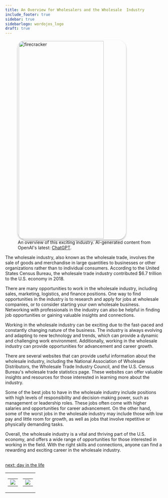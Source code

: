 ```yaml
---
title: An Overview for Wholesalers and the Wholesale  Industry
include_footer: true
sidebar: true
sidebarlogo: wordojos_logo
draft: true
---
```

<figure>
    <img src='/uploads/small/' style="width: 80%;height: 630px;padding: 3px; box-shadow: 0 3px 5px rgba(0,0,0,.3);border-radius: 25px;overflow: hidden;border: none;" align="middle"; alt='firecracker';/>
    <figcaption>An overview of this exciting industry. AI-generated content from OpenAI's latest: <a href="https://openai.com/blog/chatgpt/" >ChatGPT</a>.</figcaption>
</figure>
<p>
The wholesale industry, also known as the wholesale trade, involves the sale of goods and merchandise in large quantities to businesses or other organizations rather than to individual consumers. According to the United States Census Bureau, the wholesale trade industry contributed $6.7 trillion to the U.S. economy in 2018.

There are many opportunities to work in the wholesale industry, including sales, marketing, logistics, and finance positions. One way to find opportunities in the industry is to research and apply for jobs at wholesale companies, or to consider starting your own wholesale business. Networking with professionals in the industry can also be helpful in finding job opportunities or gaining valuable insights and connections.

Working in the wholesale industry can be exciting due to the fast-paced and constantly changing nature of the business. The industry is always evolving and adapting to new technology and trends, which can provide a dynamic and challenging work environment. Additionally, working in the wholesale industry can provide opportunities for advancement and career growth.

There are several websites that can provide useful information about the wholesale industry, including the National Association of Wholesale Distributors, the Wholesale Trade Industry Council, and the U.S. Census Bureau's wholesale trade statistics page. These websites can offer valuable insights and resources for those interested in learning more about the industry.

Some of the best jobs to have in the wholesale industry include positions with high levels of responsibility and decision-making power, such as management or leadership roles. These jobs often come with higher salaries and opportunities for career advancement. On the other hand, some of the worst jobs in the wholesale industry may include those with low pay and little room for growth, as well as jobs that involve repetitive or physically demanding tasks.

Overall, the wholesale industry is a vital and thriving part of the U.S. economy, and offers a wide range of opportunities for those interested in working in the field. With the right skills and connections, anyone can find a rewarding and exciting career in the wholesale industry.

<br>
<a href="https://workdojos.com/wholesalers/day-in-the-life">next: day in the life</a>
</p>
<table border="0" cellpadding="0" cellspacing="0" width="600" id="templateColumns">
    <tr>
        <td align="center" valign="top" width="50%" class="templateColumnContainer">
            <table border="0" cellpadding="10" cellspacing="0" height="100%" width="100px">
                <tr>
                    <td class="leftColumnContent">
                      <a href="https://wholesalers.workdojos.com">
                        <img src="/uploads/d.svg" class="columnImage" />
                    </td>
                </tr>
            </table>
        </td>
        <td align="center" valign="top" width="50%" class="templateColumnContainer">
            <table border="0" cellpadding="10" cellspacing="0" height="100%" width="100px">
                <tr>
                    <td class="rightColumnContent">
                      <a href="https://videogamers.workdojos.com">
                        <img src="/uploads/randomdojo.svg" class="columnImage" />
                    </td>
            </table>
        </td>
    </tr>
</table>